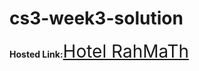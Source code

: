 # cs3-week3-solution

<link rel="preconnect" href="https://fonts.googleapis.com">
<link rel="preconnect" href="https://fonts.gstatic.com" crossorigin>
<link href="https://fonts.googleapis.com/css2?family=Abril+Fatface&display=swap" rel="stylesheet">
        

<strong>Hosted Link:</strong><a href="https://jubee369.github.io/cs3-week3-solution/index.html" style="font-size: 2em;, font-weight: 800;,font-family: 'Abril Fatface',serif;">Hotel RahMaTh</a>

